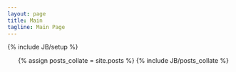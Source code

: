```yaml
---
layout: page
title: Main
tagline: Main Page
---
```

{% include JB/setup %}


<ul>
{% assign posts_collate = site.posts %}
{% include JB/posts_collate %}
</ul>

